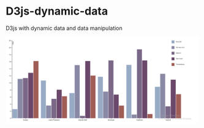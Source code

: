 # D3js-dynamic-data
D3js with dynamic data and data manipulation 


!['Demo'](https://github.com/Deep1144/D3js-dynamic-data/blob/master/demo/2020-09-23.gif)
